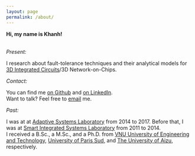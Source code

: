 ```yaml
---
layout: page
permalink: /about/
---
```


**Hi, my name is Khanh!**<br>
<br>

_Present:_

I research about fault-tolerance techniques and their analytical models for [3D Integrated Circuits](https://en.wikipedia.org/wiki/Three-dimensional_integrated_circuit)/3D Network-on-Chips.



_Contact:_

You can find me [on Github](https://github.com/khanhdang) and [on LinkedIn](https://www.linkedin.com/in/dnk0904/). <br>
Want to talk? Feel free to [email](mailto:khanh.n.dang@ieee.org) me.

_Past:_

I was at  at [Adaptive Systems Laboratory](http://adaptive.u-aizu.ac.jp) from 2014 to 2017. 
Before that, I was at [Smart Integrated Systems Laboratory](http://sis.uet.vnu.edu.vn/en) from 2011 to 2014. 
<br>
I received a B.Sc., a M.Sc., and a Ph.D. from [VNU University of Engineering and Technology](http://e.uet.vnu.edu.vn/), [University of Paris Sud](http://www.u-psud.fr/en/index.html), and [The University of Aizu](http://www.u-aizu.ac.jp/en/), respectively.
